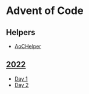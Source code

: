 # Advent of Code
## Helpers
* [AoCHelper](https://github.com/eduherminio/AoCHelper)

## [2022](https://adventofcode.com/2022)
* [Day 1](https://github.com/uhmun/AdventOfCode/blob/013dcf5644fa4c6778770eff9ee17e1ac5ccadc7/2022/Day01.fs)
* [Day 2](https://github.com/uhmun/AdventOfCode/blob/47583b5094bedf05e86ab1a533a906188847a547/2022/Day02.fs)
